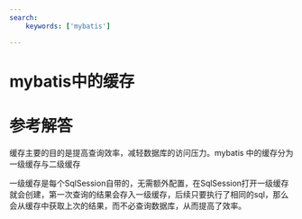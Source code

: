 ```yaml
---
search:
    keywords: ['mybatis']

---
```


# mybatis中的缓存

# 参考解答

缓存主要的目的是提高查询效率，减轻数据库的访问压力。mybatis 中的缓存分为一级缓存与二级缓存

一级缓存是每个SqlSession自带的，无需额外配置，在SqlSession打开一级缓存就会创建，第一次查询的结果会存入一级缓存，后续只要执行了相同的sql，那么会从缓存中获取上次的结果，而不必查询数据库，从而提高了效率。